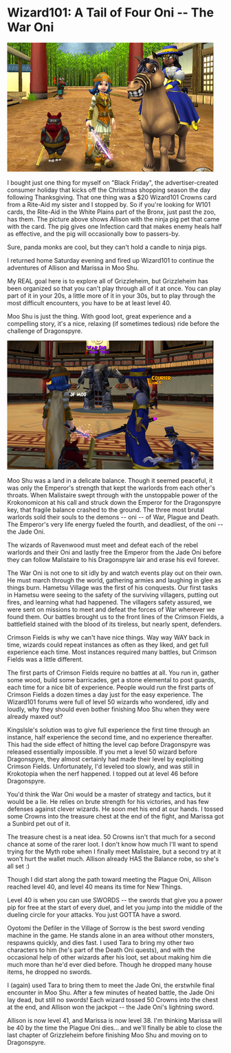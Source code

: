 # Wizard101: A Tail of Four Oni -- The War Oni

![Allison and Marissa in Moo Shu](../uploads/2009/11/WizardGraphicalClient-2009-11-29-13-15-20-97.jpg "Allison and Marissa in Moo Shu")

I bought just one thing for myself on "Black Friday", the advertiser-created consumer holiday that kicks off the Christmas shopping season the day following Thanksgiving. That one thing was a $20 Wizard101 Crowns card from a Rite-Aid my sister and I stopped by. So if you're looking for W101 cards, the Rite-Aid in the White Plains part of the Bronx, just past the zoo, has them. The picture above shows Allison with the ninja pig pet that came with the card. The pig gives one Infection card that makes enemy heals half as effective, and the pig will occasionally bow to passers-by.

Sure, panda monks are cool, but they can't hold a candle to ninja pigs.

I returned home Saturday evening and fired up Wizard101 to continue the adventures of Allison and Marissa in Moo Shu.

My REAL goal here is to explore all of Grizzleheim, but Grizzleheim has been organized so that you can't play through all of it at once. You can play part of it in your 20s, a little more of it in your 30s, but to play through the most difficult encounters, you have to be at least level 40.

Moo Shu is just the thing. With good loot, great experience and a compelling story, it's a nice, relaxing (if sometimes tedious) ride before the challenge of Dragonspyre.

![War Oni](../uploads/2009/11/WizardGraphicalClient-2009-11-29-15-32-00-55.jpg "War Oni")

Moo Shu was a land in a delicate balance. Though it seemed peaceful, it was only the Emperor's strength that kept the warlords from each other's throats. When Malistaire swept through with the unstoppable power of the Krokonomicon at his call and struck down the Emperor for the Dragonspyre key, that fragile balance crashed to the ground. The three most brutal warlords sold their souls to the demons -- oni -- of War, Plague and Death. The Emperor's very life energy fueled the fourth, and deadliest, of the oni -- the Jade Oni.

The wizards of Ravenwood must meet and defeat each of the rebel warlords and their Oni and lastly free the Emperor from the Jade Oni before they can follow Malistaire to his Dragonspyre lair and erase his evil forever.

The War Oni is not one to sit idly by and watch events play out on their own. He must march through the world, gathering armies and laughing in glee as things burn. Hametsu Village was the first of his conquests. Our first tasks in Hametsu were seeing to the safety of the surviving villagers, putting out fires, and learning what had happened. The villagers safety assured, we were sent on missions to meet and defeat the forces of War wherever we found them. Our battles brought us to the front lines of the Crimson Fields, a battlefield stained with the blood of its tireless, but nearly spent, defenders.

Crimson Fields is why we can't have nice things. Way way WAY back in time, wizards could repeat instances as often as they liked, and get full experience each time. Most instances required many battles, but Crimson Fields was a little different.

The first parts of Crimson Fields require no battles at all. You run in, gather some wood, build some barricades, get a stone elemental to post guards, each time for a nice bit of experience. People would run the first parts of Crimson Fields a dozen times a day just for the easy experience. The Wizard101 forums were full of level 50 wizards who wondered, idly and loudly, why they should even bother finishing Moo Shu when they were already maxed out?

KingsIsle's solution was to give full experience the first time through an instance, half experience the second time, and no experience thereafter. This had the side effect of hitting the level cap before Dragonspyre was released essentially impossible. If you met a level 50 wizard before Dragonspyre, they almost certainly had made their level by exploiting Crimson Fields. Unfortunately, I'd leveled too slowly, and was still in Krokotopia when the nerf happened. I topped out at level 46 before Dragonspyre.

You'd think the War Oni would be a master of strategy and tactics, but it would be a lie. He relies on brute strength for his victories, and has few defenses against clever wizards. He soon met his end at our hands. I tossed some Crowns into the treasure chest at the end of the fight, and Marissa got a Sunbird pet out of it. 

The treasure chest is a neat idea. 50 Crowns isn't that much for a second chance at some of the rarer loot. I don't know how much I'll want to spend trying for the Myth robe when I finally meet Malistaire, but a second try at it won't hurt the wallet much. Allison already HAS the Balance robe, so she's all set :)

Though I did start along the path toward meeting the Plague Oni, Allison reached level 40, and level 40 means its time for New Things.

Level 40 is when you can use SWORDS -- the swords that give you a power pip for free at the start of every duel, and let you jump into the middle of the dueling circle for your attacks. You just GOTTA have a sword.

Oyotomi the Defiler in the Village of Sorrow is the best sword vending machine in the game. He stands alone in an area without other monsters, respawns quickly, and dies fast. I used Tara to bring my other two characters to him (he's part of the Death Oni quests), and with the occasional help of other wizards after his loot, set about making him die much more than he'd ever died before. Though he dropped many house items, he dropped no swords.

I (again) used Tara to bring them to meet the Jade Oni, the erstwhile final encounter in Moo Shu. After a few minutes of heated battle, the Jade Oni lay dead, but still no swords! Each wizard tossed 50 Crowns into the chest at the end, and Allison won the jackpot -- the Jade Oni's lightning sword.

Allison is now level 41, and Marissa is now level 38. I'm thinking Marissa will be 40 by the time the Plague Oni dies... and we'll finally be able to close the last chapter of Grizzleheim before finishing Moo Shu and moving on to Dragonspyre.

